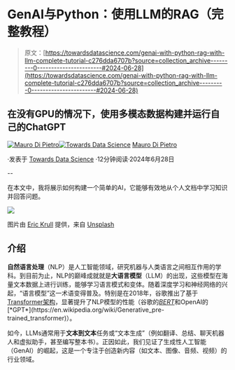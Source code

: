 # GenAI与Python：使用LLM的RAG（完整教程）

> 原文：[https://towardsdatascience.com/genai-with-python-rag-with-llm-complete-tutorial-c276dda6707b?source=collection_archive---------0-----------------------#2024-06-28](https://towardsdatascience.com/genai-with-python-rag-with-llm-complete-tutorial-c276dda6707b?source=collection_archive---------0-----------------------#2024-06-28)

## 在没有GPU的情况下，使用多模态数据构建并运行自己的ChatGPT

[](https://maurodp.medium.com/?source=post_page---byline--c276dda6707b--------------------------------)[![Mauro Di Pietro](../Images/3586d9d3238d904a1e1fa39c77b59d3f.png)](https://maurodp.medium.com/?source=post_page---byline--c276dda6707b--------------------------------)[](https://towardsdatascience.com/?source=post_page---byline--c276dda6707b--------------------------------)[![Towards Data Science](../Images/a6ff2676ffcc0c7aad8aaf1d79379785.png)](https://towardsdatascience.com/?source=post_page---byline--c276dda6707b--------------------------------) [Mauro Di Pietro](https://maurodp.medium.com/?source=post_page---byline--c276dda6707b--------------------------------)

·发表于 [Towards Data Science](https://towardsdatascience.com/?source=post_page---byline--c276dda6707b--------------------------------) ·12分钟阅读·2024年6月28日

--

在本文中，我将展示如何构建一个简单的AI，它能够有效地从个人文档中学习知识并回答问题。

![](../Images/dcf0b6365ef4171aad39faf19b88d4ed.png)

图片由 [Eric Krull](https://unsplash.com/@ekrull?utm_source=medium&utm_medium=referral) 提供，来自 [Unsplash](https://unsplash.com/?utm_source=medium&utm_medium=referral)

## 介绍

**自然语言处理**（NLP）是人工智能领域，研究机器与人类语言之间相互作用的学科。到目前为止，NLP的巅峰成就就是**大语言模型**（LLM）的出现，这些模型在海量文本数据上进行训练，能够学习语言模式和变体。随着深度学习和神经网络的兴起，“语言模型”这一术语变得普及。特别是在2018年，谷歌推出了基于[Transformer架构](https://arxiv.org/abs/1706.03762)，显著提升了NLP模型的性能（谷歌的[*BERT*](https://en.wikipedia.org/wiki/BERT_(language_model))和OpenAI的[*GPT*](https://en.wikipedia.org/wiki/Generative_pre-trained_transformer)）。

如今，LLMs通常用于**文本到文本**任务或“文本生成”（例如翻译、总结、聊天机器人和虚拟助手，甚至编写整本书）。正因如此，我们见证了生成性人工智能（GenAI）的崛起，这是一个专注于创造新内容（如文本、图像、音频、视频）的行业领域。
